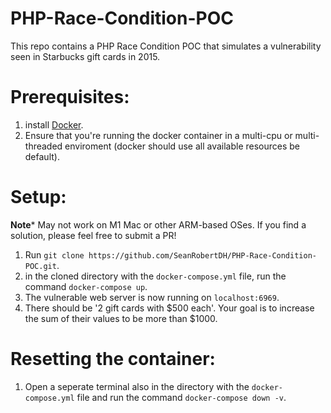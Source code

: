 # PHP-Race-Condition-POC
This repo contains a PHP Race Condition POC that simulates a vulnerability seen in Starbucks gift cards in 2015.

# Prerequisites:
1. install [Docker](https://docs.docker.com/get-docker/).
2. Ensure that you're running the docker container in a multi-cpu or multi-threaded enviroment (docker should use all available resources be default).

# Setup:
**Note*** May not work on M1 Mac or other ARM-based OSes. If you find a solution, please feel free to submit a PR!

1. Run `git clone https://github.com/SeanRobertDH/PHP-Race-Condition-POC.git`.
2. in the cloned directory with the `docker-compose.yml` file, run the command `docker-compose up`.
3. The vulnerable web server is now running on `localhost:6969`.
4. There should be '2 gift cards with $500 each'. Your goal is to increase the sum of their values to be more than $1000.

# Resetting the container:
1. Open a seperate terminal also in the directory with the `docker-compose.yml` file and run the command `docker-compose down -v`.
